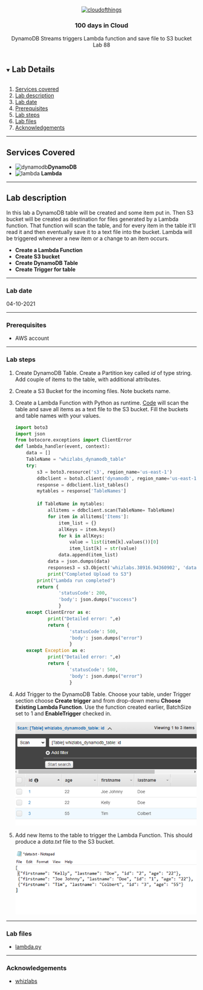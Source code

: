 <br />

<p align="center">
  <a href="img/">
    <img src="img/lab61_diagram.jpg" alt="cloudofthings" width="371" height="291">
  </a>



  <h3 align="center">100 days in Cloud</h3>

  <p align="center">
    DynamoDB Streams triggers Lambda function and save file to S3 bucket
    <br />
    Lab 88
    <br />
  </p>





</p>

<details open="open">
  <summary><h2 style="display: inline-block">Lab Details</h2></summary>
  <ol>
    <li><a href="#services-covered">Services covered</a>
    <li><a href="#lab-description">Lab description</a></li>
    </li>
    <li><a href="#lab-date">Lab date</a></li>
    <li><a href="#prerequisites">Prerequisites</a></li>    
    <li><a href="#lab-steps">Lab steps</a></li>
    <li><a href="#lab-files">Lab files</a></li>
    <li><a href="#acknowledgements">Acknowledgements</a></li>
  </ol>
</details>

---

## Services Covered
*  ![dynamodb](https://github.com/CloudedThings/100-Days-in-Cloud/blob/main/images/dynamodb.png)**DynamoDB**
*  ![lambda](https://github.com/CloudedThings/100-Days-in-Cloud/blob/main/images/AWS_Lambda.png) **Lambda**

---

## Lab description

In this lab a DynamoDB table will be created and some item put in. Then S3 bucket will be created as destination for files generated by a Lambda function. That function will scan the table, and for every item in the table it'll read it and then eventually save it to a text file into the bucket. Lambda will be triggered whenever a new item or a change to an item occurs.


* **Create a Lambda Function**
* **Create S3 bucket**
* **Create DynamoDB Table**
* **Create Trigger for table**

---

### Lab date
04-10-2021

---

### Prerequisites
* AWS account

---

### Lab steps
1. Create DynamoDB Table. Create a Partition key called _id_ of type string. Add couple of items to the table, with additional attributes.

2. Create a S3 Bucket for the incoming files. Note buckets name.

3. Create a Lambda Function with Python as runtime. [Code]() will scan the table and save all items as a text file to the S3 bucket. Fill the buckets and table names with your values.

   ```python
   import boto3
   import json
   from botocore.exceptions import ClientError
   def lambda_handler(event, context):
       data = []
       TableName = "whizlabs_dynamodb_table"
       try:
           s3 = boto3.resource('s3', region_name='us-east-1')
           ddbclient = boto3.client('dynamodb', region_name='us-east-1')
           response = ddbclient.list_tables()
           mytables = response['TableNames']
           
           if TableName in mytables:
               allitems = ddbclient.scan(TableName= TableName)
               for item in allitems['Items']:
                   item_list = {}
                   allKeys = item.keys()
                   for k in allKeys:
                       value = list(item[k].values())[0]
                       item_list[k] = str(value)
                   data.append(item_list)
               data = json.dumps(data)
               responses3 = s3.Object('whizlabs.38916.94360902', 'data.txt').put(Body=data)
               print("Completed Upload to S3")
           print("Lambda run completed")
           return {
                   'statusCode': 200,
                   'body': json.dumps("success")
                   }
       except ClientError as e:
               print("Detailed error: ",e)
               return {
                       'statusCode': 500,
                       'body': json.dumps("error")
                       }
       except Exception as e:
               print("Detailed error: ",e)
               return {
                       'statusCode': 500,
                       'body': json.dumps("error")
                       }
   ```

   

4. Add Trigger to the DynamoDB Table. Choose your table, under Trigger section choose **Create trigger** and from drop-down menu **Choose Existing Lambda Function**. Use the function created earlier, BatchSize set to 1 and **EnableTrigger** checked in. 

   ![dynamodb](img/dynamodb.png)

5. Add new Items to the table to trigger the Lambda Function. This should produce a _data.txt_ file to the S3 bucket. 

   ![data](img/data.png)
---
### Lab files

* [lambda.py]()

---

### Acknowledgements
* [whizlabs](https://play.whizlabs.com/site/task_details?lab_type=1&task_id=63&quest_id=31)


